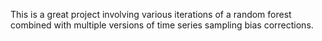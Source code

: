 This is a great project involving various iterations of a random forest combined with multiple versions of time series sampling bias corrections.
